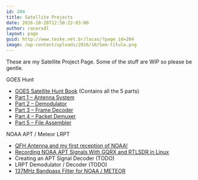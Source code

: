 ```yaml
---
id: 204
title: Satellite Projects
date: 2016-10-28T12:50:22-03:00
author: racerxdl
layout: page
guid: http://www.teske.net.br/lucas/?page_id=204
image: /wp-content/uploads/2016/10/Sem-título.png
---
```

These are my Satellite Project Page. Some of the stuff are WIP so please be gentle.

GOES Hunt

  * [GOES Satellite Hunt Book](https://www.gitbook.com/book/racerxdl/goes-satellite-hunt/) (Contains all the 5 parts)
  * [Part 1 – Antenna System](https://www.teske.net.br/lucas/2016/10/goes-satellite-hunt-part-1-antenna-system/)
  * [Part 2 &#8211; Demodulator](https://www.teske.net.br/lucas/2016/10/goes-satellite-hunt-part-2-demodulator/)
  * [Part 3 – Frame Decoder](https://www.teske.net.br/lucas/2016/11/goes-satellite-hunt-part-3-frame-decoder/)
  * [Part 4 &#8211; Packet Demuxer](https://www.teske.net.br/lucas/2016/11/goes-satellite-hunt-part-4-packet-demuxer)
  * [Part 5 &#8211; File Assembler](https://www.teske.net.br/lucas/2016/11/goes-satellite-hunt-part-5-file-assembler/)

NOAA APT / Meteor LRPT

  * [QFH Antenna and my first reception of NOAA!](https://www.teske.net.br/lucas/2016/01/qfh-antenna-and-my-first-reception-of-noaa/)
  * [Recording NOAA APT Signals With GQRX and RTLSDR in Linux](https://www.teske.net.br/lucas/2016/02/recording-noaa-apt-signals-with-gqrx-and-rtl-sdr-on-linux/)
  * Creating an APT Signal Decoder (TODO)
  * LRPT Demodulator / Decoder (TODO)
  * [137MHz Bandpass Filter for NOAA / METEOR](https://www.teske.net.br/lucas/2016/11/137mhz-bandpass-filter-for-noaa-meteor-satellites/)